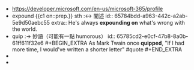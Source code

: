 - https://developer.microsoft.com/en-us/microsoft-365/profile
- expound {{c1 on::prep.}} sth :<-> 闡述
  id:: 65784bdd-a963-442c-a2ab-5e9d50aebc55
  extra:: He's always **expounding on** what's wrong with the world.
- quip :-> 妙語（可能有一點 humorous）
  id:: 65785cd2-e0cf-47b8-8a0b-61ff611f32e6
  #+BEGIN_EXTRA
  As Mark Twain once **quipped**, "If I had more time, I would've written a shorter letter" #quote 
  #+END_EXTRA
-
-